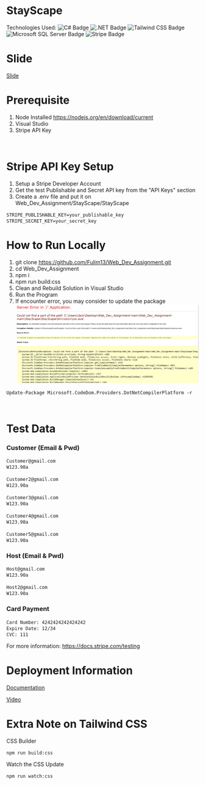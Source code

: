 # StayScape

Technologies Used: 
![C# Badge](https://img.shields.io/badge/C%23-512BD4?logo=csharp&logoColor=fff&style=for-the-badge)
![.NET Badge](https://img.shields.io/badge/.NET-512BD4?logo=dotnet&logoColor=fff&style=for-the-badge)
![Tailwind CSS Badge](https://img.shields.io/badge/Tailwind%20CSS-06B6D4?logo=tailwindcss&logoColor=fff&style=for-the-badge)
![Microsoft SQL Server Badge](https://img.shields.io/badge/Microsoft%20SQL%20Server-CC2927?logo=microsoftsqlserver&logoColor=fff&style=for-the-badge)
![Stripe Badge](https://img.shields.io/badge/Stripe-008CDD?logo=stripe&logoColor=fff&style=for-the-badge)


# Slide
[Slide](Demo.pdf)

# Prerequisite
1. Node Installed https://nodejs.org/en/download/current
2. Visual Studio
3. Stripe API Key
<br/>

# Stripe API Key Setup
1. Setup a Stripe Developer Account
2. Get the test Publishable and Secret API key from the "API Keys" section
3. Create a .env file and put it on Web_Dev_Assignment/StayScape/StayScape
```
STRIPE_PUBLISHABLE_KEY=your_publishable_key
STRIPE_SECRET_KEY=your_secret_key
```

# How to Run Locally
1. git clone https://github.com/Fulim13/Web_Dev_Assignment.git
2. cd Web_Dev_Assignment
3. npm i
4. npm run build:css
5. Clean and Rebuild Solution in Visual Studio
6. Run the Program
7. If encounter error, you may consider to update the package
![error](error.png)
```
Update-Package Microsoft.CodeDom.Providers.DotNetCompilerPlatform -r
```
<br/>


# Test Data
### Customer (Email & Pwd)
```
Customer@gmail.com
W123.90a

Customer2@gmail.com
W123.90a

Customer3@gmail.com
W123.90a

Customer4@gmail.com
W123.90a

Customer5@gmail.com
W123.90a
```

### Host (Email & Pwd)
```
Host@gmail.com
W123.90a

Host2@gmail.com
W123.90a
```

### Card Payment
```
Card Number: 4242424242424242
Expire Date: 12/34
CVC: 111
```
For more information: https://docs.stripe.com/testing
<br />

# Deployment Information
[Documentation](https://learn.microsoft.com/en-us/azure/app-service/app-service-web-tutorial-dotnet-sqldatabase)

[Video](https://www.youtube.com/watch?v=TcghUb1NPCw)

# Extra Note on Tailwind CSS
CSS Builder
```
npm run build:css
```
Watch the CSS Update
```
npm run watch:css
```
